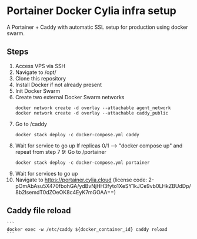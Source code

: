 # Portainer Docker Cylia infra setup
A Portainer + Caddy with automatic SSL setup for production using docker swarm.

## Steps
1. Access VPS via SSH
2. Navigate to /opt/
3. Clone this repository
4. Install Docker if not already present
5. Init Docker Swarm
6. Create two external Docker Swarm networks
    ```
    docker network create -d overlay --attachable agent_network
    docker network create -d overlay --attachable caddy_public
    ```
7. Go to /caddy
    ```
    docker stack deploy -c docker-compose.yml caddy
    ```
8. Wait for service to go up
    If replicas 0/1 --> "docker compose up" and repeat from step 7
9: Go to /portainer
    ```
    docker stack deploy -c docker-compose.yml portainer
    ```
10. Wait for services to go up
11. Navigate to https://portainer.cylia.cloud 
    (license code: 2-pOmAbAsu5X470fbohGA/ydBvNjHH3fyto1XeSY1kJCe9vb0LHkZBUdDp/8b2lsemdT0dZOeOK8c4EyK7mGOAA==)


## Caddy file reload
    ```
    docker exec -w /etc/caddy ${docker_container_id} caddy reload
    ```